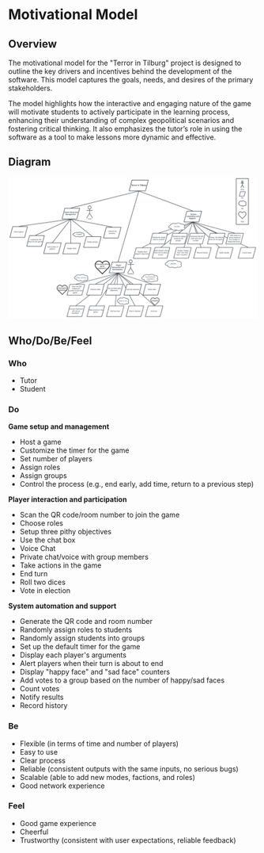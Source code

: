 # Motivational Model

## Overview
The motivational model for the "Terror in Tilburg" project is designed to outline the key drivers and incentives behind the development of the software. This model captures the goals, needs, and desires of the primary stakeholders.

The model highlights how the interactive and engaging nature of the game will motivate students to actively participate in the learning process, enhancing their understanding of complex geopolitical scenarios and fostering critical thinking. It also emphasizes the tutor’s role in using the software as a tool to make lessons more dynamic and effective.

## Diagram
![Motivational Model Diagram](https://github.com/lollyluan/Dutch-Election-Game-Simulation/blob/Motivational-Model/requirements/diagrams/motivational-model-diagram.jpeg)

## Who/Do/Be/Feel

### Who

- Tutor
- Student 

### Do

**Game setup and management**
- Host a game
- Customize the timer for the game
- Set number of players
- Assign roles
- Assign groups
- Control the process (e.g., end early, add time, return to a previous step)

**Player interaction and participation**
- Scan the QR code/room number to join the game
- Choose roles
- Setup three pithy objectives
- Use the chat box
- Voice Chat
- Private chat/voice with group members
- Take actions in the game
- End turn
- Roll two dices 
- Vote in election

**System automation and support**
- Generate the QR code and room number 
- Randomly assign roles to students
- Randomly assign students into groups
- Set up the default timer for the game
- Display each player's arguments
- Alert players when their turn is about to end
- Display "happy face" and "sad face" counters
- Add votes to a group based on the number of happy/sad faces
- Count votes 
- Notify results
- Record history

### Be

- Flexible (in terms of time and number of players)
- Easy to use
- Clear process
- Reliable (consistent outputs with the same inputs, no serious bugs)
- Scalable (able to add new modes, factions, and roles)
- Good network experience

### Feel

- Good game experience
- Cheerful
- Trustworthy (consistent with user expectations, reliable feedback)
